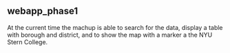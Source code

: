 ## webapp_phase1

At the current time the machup is able to search for the data, display a table with borough and district, and to show the map with a marker a the NYU Stern College.